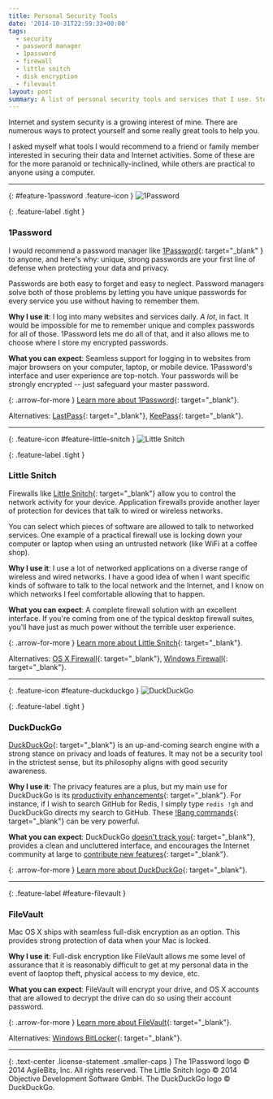 ```yaml
---
title: Personal Security Tools
date: '2014-10-31T22:59:33+00:00'
tags:
  - security
  - password manager
  - 1password
  - firewall
  - little snitch
  - disk encryption
  - filevault
layout: post
summary: A list of personal security tools and services that I use. Store and create passwords with 1Password, firewall yourself on unsafe networks with Little Snitch, and enable FileVault full-disk encryption.
---
```


Internet and system security is a growing interest of mine. There are numerous ways to protect yourself and some really great tools to help you.

I asked myself what tools I would recommend to a friend or family member interested in securing their data and Internet activities. Some of these are for the more paranoid or technically-inclined, while others are practical to anyone using a computer.

<!-- e -->
<span id="more"></span>
<hr>

{: #feature-1password .feature-icon }
![1Password](/assets/img/2014-10-31-personal-security-tools/1password.png)

{: .feature-label .tight }
### 1Password


I would recommend a password manager like [1Password](https://agilebits.com/onepassword){: target="_blank" } to anyone, and here's why: unique, strong passwords are your first line of defense when protecting your data and privacy.

Passwords are both easy to forget and easy to neglect. Password managers solve both of those problems by letting you have unique passwords for every service you use without having to remember them.

**Why I use it**: I log into many websites and services daily. *A lot*, in fact. It would be impossible for me to remember unique and complex passwords for all of those. 1Password lets me do all of that, and it also allows me to choose where I store my encrypted passwords.

**What you can expect**: Seamless support for logging in to websites from major browsers on your computer, laptop, or mobile device. 1Password's interface and user experience are top-notch. Your passwords will be strongly encrypted -- just safeguard your master password.

{: .arrow-for-more }
[Learn more about 1Password](https://agilebits.com/onepassword){: target="_blank"}.

Alternatives: [LastPass](http://lastpass.com){: target="_blank"}, [KeePass](http://keepass.info){: target="_blank"}.

<hr>

{: .feature-icon #feature-little-snitch }
![Little Snitch](/assets/img/2014-10-31-personal-security-tools/little-snitch.png)

{: .feature-label .tight }
### Little Snitch

Firewalls like [Little Snitch](http://www.obdev.at/products/littlesnitch/index.html){: target="_blank"} allow you to control the network activity for your device. Application firewalls provide another layer of protection for devices that talk to wired or wireless networks.

You can select which pieces of software are allowed to talk to networked services. One example of a practical firewall use is locking down your computer or laptop when using an untrusted network (like WiFi at a coffee shop).

**Why I use it**: I use a lot of networked applications on a diverse range of wireless and wired networks. I have a good idea of when I want specific kinds of software to talk to the local network and the Internet, and I know on which networks I feel comfortable allowing that to happen.

**What you can expect**: A complete firewall solution with an excellent interface. If you're coming from one of the typical desktop firewall suites, you'll have just as much power without the terrible user experience.

{: .arrow-for-more }
[Learn more about Little Snitch](http://www.obdev.at/products/littlesnitch/index.html){: target="_blank"}.

Alternatives: [OS X Firewall](http://support.apple.com/en-us/HT1810){: target="_blank"}, [Windows Firewall](http://windows.microsoft.com/en-us/windows7/products/features/windows-firewall){: target="_blank"}.

<hr>

{: .feature-icon #feature-duckduckgo }
![DuckDuckGo](/assets/img/2014-10-31-personal-security-tools/duckduckgo.png)

{: .feature-label .tight }
### DuckDuckGo

[DuckDuckGo](https://duckduckgo.com/){: target="_blank"} is an up-and-coming search engine with a strong stance on privacy and loads of features. It may not be a security tool in the strictest sense, but its philosophy aligns with good security awareness.

**Why I use it**: The privacy features are a plus, but my main use for DuckDuckGo is its [productivity enhancements](https://duck.co/help/features){: target="_blank"}. For instance, if I wish to search GitHub for Redis, I simply type `redis !gh` and DuckDuckGo directs my search to GitHub. These [\!Bang commands](https://duck.co/help/features/bangs){: target="_blank"} can be very powerful.

**What you can expect**: DuckDuckGo [doesn't track you](https://duckduckgo.com/privacy){: target="_blank"}, provides a clean and uncluttered interface, and encourages the Internet community at large to [contribute new features](http://duckduckhack.com/){: target="_blank"}.

{: .arrow-for-more }
[Learn more about DuckDuckGo](https://duckduckgo.com/about){: target="_blank"}.

<hr>

{: .feature-label #feature-filevault }
### FileVault

Mac OS X ships with seamless full-disk encryption as an option. This provides strong protection of data when your Mac is locked.

**Why I use it**: Full-disk encryption like FileVault allows me some level of assurance that it is reasonably difficult to get at my personal data in the event of laoptop theft, physical access to my device, etc.

**What you can expect**: FileVault will encrypt your drive, and OS X accounts that are allowed to decrypt the drive can do so using their account password.

{: .arrow-for-more }
[Learn more about FileVault](http://support.apple.com/kb/HT4790){: target="_blank"}.

Alternatives: [Windows BitLocker](http://windows.microsoft.com/en-US/windows7/products/features/bitlocker){: target="_blank"}.

<hr>

{: .text-center .license-statement .smaller-caps }
The 1Password logo © 2014 AgileBits, Inc. All rights reserved. The Little Snitch logo © 2014 Objective Development Software GmbH. The DuckDuckGo logo © DuckDuckGo.

